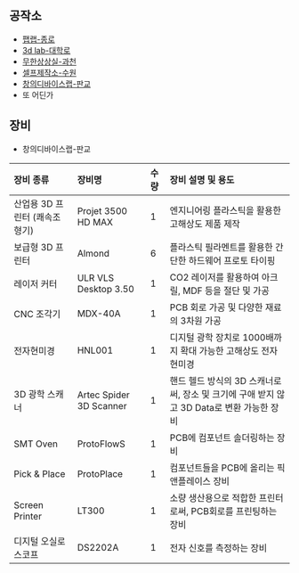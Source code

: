 
## 공작소
  - [팹랩-종로](https://www.facebook.com/fablabseoul)
  - [3d lab-대학로](https://www.facebook.com/CKL3DLab)
  - [무한상상실-과천](https://www.facebook.com/groups/imaking)
  - [셀프제작소-수원](https://www.facebook.com/selfmakingstudio)
  - [창의디바이스랩-판교](https://www.facebook.com/devicelab.kr)
  - 또 어딘가

## 장비

  - 창의디바이스랩-판교

|장비 종류 | 장비명|수량|장비 설명 및 용도|
|:---	    |:---	   |:---	   |:---	|
|산업용 3D 프린터 (쾌속조형기)|Projet 3500 HD MAX|1|엔지니어링 플라스틱을 활용한 고해상도 제품 제작|
|보급형 3D 프린터|Almond|6|플라스틱 필라멘트를 활용한 간단한 하드웨어 프로토 타이핑|
|레이저 커터|ULR VLS Desktop 3.50|1|CO2 레이저를 활용하여 아크릴, MDF 등을 절단 및 가공|
|CNC 조각기|MDX-40A|1|PCB 회로 가공 및 다양한 재료의 3차원 가공|
|전자현미경|HNL001|1|디지털 광학 장치로 1000배까지 확대 가능한 고해상도 전자 현미경|
|3D 광학 스캐너|Artec Spider 3D Scanner|1|핸드 헬드 방식의 3D 스캐너로써, 장소 및 크기에 구애 받지 않고 3D Data로 변환 가능한 장비|
|SMT Oven|ProtoFlowS|1|PCB에 컴포넌트 솔더링하는 장비|
|Pick & Place|ProtoPlace|1|컴포넌트들을 PCB에 올리는 픽앤플레이스 장비|
|Screen Printer|LT300|1|소량 생산용으로 적합한 프린터로써, PCB회로를 프린팅하는 장비|
|디지털 오실로스코프|DS2202A|1|전자 신호를 측정하는 장비|

